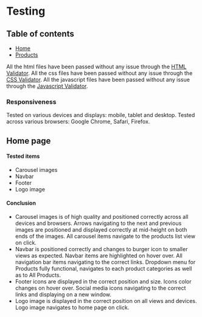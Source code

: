 # Testing

## Table of contents 
* [Home](#homepage)
* [Products](#products)


All the html files have been passed without any issue through the [HTML Validator](https://validator.w3.org/).
All the css files have been passed without any issue through the [CSS Validator](https://jigsaw.w3.org/css-validator/).
All the javascript files have been passed without any issue through the [Javascript Validator](https://jshint.com/).


### **Responsiveness**
Tested on various devices and displays: mobile, tablet and desktop.
Tested across various browsers: Google Chrome, Safari, Firefox.

## Home page

#### Tested items
* Carousel images 
* Navbar
* Footer
* Logo image

#### Conclusion
* Carousel images is of high quality and positioned correctly across all devices and browsers. 
Arrows navigating to the next and previous images are positioned and displayed correctly at mid-height on both ends of the images. All carousel items navigate to the products list view on click.
* Navbar is positioned correctly and changes to burger icon to smaller views as expected. Navbar items are highlighted on hover over. All navigation bar items navigating to the correct links. Dropdown menu for Products fully functional, navigates to each product categories as well as to All Products. 
* Footer icons are displayed in the correct position and size. Icons color changes on hover over. Social media icons navigating to the correct links and displaying on a new window.
* Logo image is displayed in the correct position on all views and devices. Logo image navigates to home page on click.

